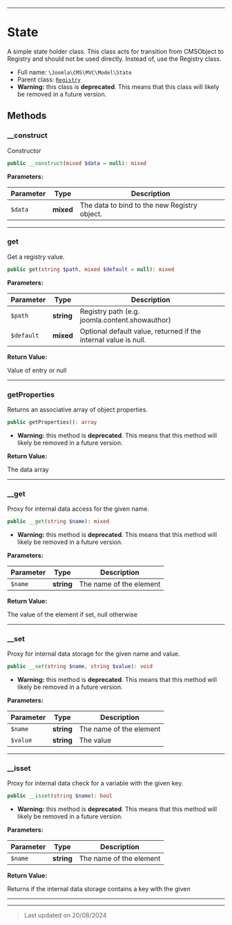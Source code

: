 ***

# State

A simple state holder class. This class acts for transition from CMSObject to Registry
and should not be used directly. Instead of, use the Registry class.



* Full name: `\Joomla\CMS\MVC\Model\State`
* Parent class: [`Registry`](../../../Registry/Registry.md)
* **Warning:** this class is **deprecated**. This means that this class will likely be removed in a future version.




## Methods


### __construct

Constructor

```php
public __construct(mixed $data = null): mixed
```








**Parameters:**

| Parameter | Type | Description |
|-----------|------|-------------|
| `$data` | **mixed** | The data to bind to the new Registry object. |





***

### get

Get a registry value.

```php
public get(string $path, mixed $default = null): mixed
```








**Parameters:**

| Parameter | Type | Description |
|-----------|------|-------------|
| `$path` | **string** | Registry path (e.g. joomla.content.showauthor) |
| `$default` | **mixed** | Optional default value, returned if the internal value is null. |


**Return Value:**

Value of entry or null




***

### getProperties

Returns an associative array of object properties.

```php
public getProperties(): array
```






* **Warning:** this method is **deprecated**. This means that this method will likely be removed in a future version.




**Return Value:**

The data array




***

### __get

Proxy for internal data access for the given name.

```php
public __get(string $name): mixed
```






* **Warning:** this method is **deprecated**. This means that this method will likely be removed in a future version.



**Parameters:**

| Parameter | Type | Description |
|-----------|------|-------------|
| `$name` | **string** | The name of the element |


**Return Value:**

The value of the element if set, null otherwise




***

### __set

Proxy for internal data storage for the given name and value.

```php
public __set(string $name, string $value): void
```






* **Warning:** this method is **deprecated**. This means that this method will likely be removed in a future version.



**Parameters:**

| Parameter | Type | Description |
|-----------|------|-------------|
| `$name` | **string** | The name of the element |
| `$value` | **string** | The value |





***

### __isset

Proxy for internal data check for a variable with the given key.

```php
public __isset(string $name): bool
```






* **Warning:** this method is **deprecated**. This means that this method will likely be removed in a future version.



**Parameters:**

| Parameter | Type | Description |
|-----------|------|-------------|
| `$name` | **string** | The name of the element |


**Return Value:**

Returns if the internal data storage contains a key with the given




***


***
> Last updated on 20/08/2024
